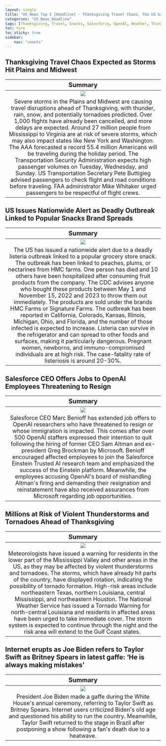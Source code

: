 ```yaml
---
layout: single
title: "US News Top 5 [Headline] - Thanksgiving Travel Chaos, The US has issued a nationwide alert "
categories: "US_News_Headline"
tags: [Thanksgiving, Travel, Snacks, Salesforce, OpenAI, Weather, Thunderstorms, Tornadoes, Joe Biden, Taylor Swift, Britney Spears]
toc: ture
toc_sticky: true
sidebar:
    nav: "counts"
---
```


<style>
table th:first-of-type {
    width: 100%;
    font-size: 20px;
}
table td:nth-of-type(1) {
    width: 100%;
    font-size: 18px;
}
</style>

## Thanksgiving Travel Chaos Expected as Storms Hit Plains and Midwest

Summary | 
:---:|
![](/assets/images/2023-11-22-US_News_Headline_231122_1-1.webp) |
Severe storms in the Plains and Midwest are causing travel disruptions ahead of Thanksgiving, with thunder, rain, snow, and potentially tornadoes predicted. Over 1,000 flights have already been cancelled, and more delays are expected. Around 27 million people from Mississippi to Virginia are at risk of severe storms, which may also impact states like New York and Washington. The AAA forecasted a record 55.4 million Americans will be traveling during the holiday period. The Transportation Security Administration expects high passenger volumes on Tuesday, Wednesday, and Sunday. US Transportation Secretary Pete Buttigieg advised passengers to check flight and road conditions before traveling. FAA administrator Mike Whitaker urged passengers to be respectful of flight crews. |

## US Issues Nationwide Alert as Deadly Outbreak Linked to Popular Snacks Brand Spreads

Summary | 
:---:|
![](/assets/images/2023-11-22-US_News_Headline_231122_1-2.webp) |
The US has issued a nationwide alert due to a deadly listeria outbreak linked to a popular grocery store snack. The outbreak has been linked to peaches, plums, or nectarines from HMC farms. One person has died and 10 others have been hospitalized after consuming fruit products from the company. The CDC advises anyone who bought these products between May 1 and November 15, 2022 and 2023 to throw them out immediately. The products are sold under the brands HMC Farms or Signature Farms. The outbreak has been reported in California, Colorado, Kansas, Illinois, Michigan, Ohio, and Florida, and the number of those infected is expected to increase. Listeria can survive in the refrigerator and can spread to other foods and surfaces, making it particularly dangerous. Pregnant women, newborns, and immuno-compromised individuals are at high risk. The case-fatality rate of listeriosis is around 20-30%. |

## Salesforce CEO Offers Jobs to OpenAI Employees Threatening to Resign

Summary | 
:---:|
![](/assets/images/2023-11-22-US_News_Headline_231122_1-3.webp) |
Salesforce CEO Marc Benioff has extended job offers to OpenAI researchers who have threatened to resign or whose immigration is impacted. This comes after over 500 OpenAI staffers expressed their intention to quit following the hiring of former CEO Sam Altman and ex-president Greg Brockman by Microsoft. Benioff encouraged affected employees to join the Salesforce Einstein Trusted AI research team and emphasized the success of the Einstein platform. Meanwhile, the employees accusing OpenAI's board of mishandling Altman's firing and demanding their resignation and reinstatement have also received assurances from Microsoft regarding job opportunities.  |

## Millions at Risk of Violent Thunderstorms and Tornadoes Ahead of Thanksgiving

Summary | 
:---:|
![](/assets/images/2023-11-22-US_News_Headline_231122_1-4.webp) |
Meteorologists have issued a warning for residents in the lower part of the Mississippi Valley and other areas in the US, as they may be affected by violent thunderstorms and tornadoes. The storms, which have already hit parts of the country, have displayed rotation, indicating the possibility of tornado formation. High-risk areas include northeastern Texas, northern Louisiana, central Mississippi, and northeastern Houston. The National Weather Service has issued a Tornado Warning for north-central Louisiana and residents in affected areas have been urged to take immediate cover. The storm system is expected to continue through the night and the risk area will extend to the Gulf Coast states. |

## Internet erupts as Joe Biden refers to Taylor Swift as Britney Spears in latest gaffe: ‘He is always making mistakes’

Summary | 
:---:|
![](/assets/images/2023-11-22-US_News_Headline_231122_1-5.webp) |
President Joe Biden made a gaffe during the White House's annual ceremony, referring to Taylor Swift as Britney Spears. Internet users criticized Biden's old age and questioned his ability to run the country. Meanwhile, Taylor Swift returned to the stage in Brazil after postponing a show following a fan's death due to a heatwave. |